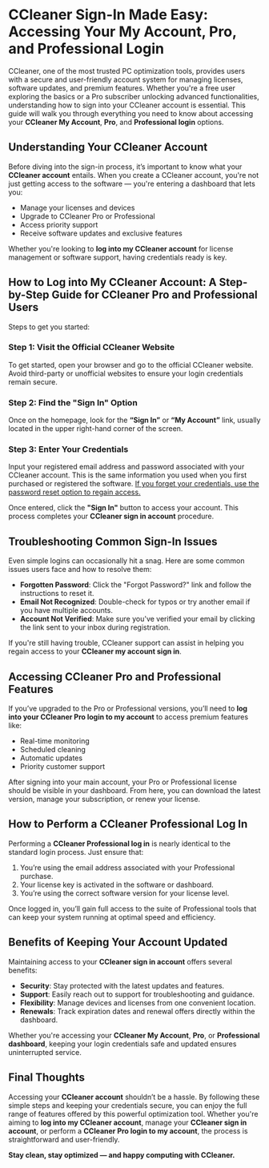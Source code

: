 # CCleaner Sign-In Made Easy: Accessing Your My Account, Pro, and Professional Login

CCleaner, one of the most trusted PC optimization tools, provides users with a secure and user-friendly account system for managing licenses, software updates, and premium features. Whether you're a free user exploring the basics or a Pro subscriber unlocking advanced functionalities, understanding how to sign into your CCleaner account is essential. This guide will walk you through everything you need to know about accessing your **CCleaner My Account**, **Pro**, and **Professional login** options.



## Understanding Your CCleaner Account

Before diving into the sign-in process, it’s important to know what your **CCleaner account** entails. When you create a CCleaner account, you're not just getting access to the software — you're entering a dashboard that lets you:

- Manage your licenses and devices  
- Upgrade to CCleaner Pro or Professional  
- Access priority support  
- Receive software updates and exclusive features

Whether you're looking to **log into my CCleaner account** for license management or software support, having credentials ready is key.



## How to Log into My CCleaner Account: A Step-by-Step Guide for CCleaner Pro and Professional Users

Steps to get you started:

### Step 1: Visit the Official CCleaner Website

To get started, open your browser and go to the official CCleaner website. Avoid third-party or unofficial websites to ensure your login credentials remain secure.

### Step 2: Find the "Sign In" Option

Once on the homepage, look for the **“Sign In”** or **“My Account”** link, usually located in the upper right-hand corner of the screen.

### Step 3: Enter Your Credentials

Input your registered email address and password associated with your CCleaner account. This is the same information you used when you first purchased or registered the software. [If you forget your credentials, use the password reset option to regain access.](https://myccleaner.readthedocs.io/)

Once entered, click the **"Sign In"** button to access your account. This process completes your **CCleaner sign in account** procedure.



## Troubleshooting Common Sign-In Issues

Even simple logins can occasionally hit a snag. Here are some common issues users face and how to resolve them:

- **Forgotten Password**: Click the "Forgot Password?" link and follow the instructions to reset it.  
- **Email Not Recognized**: Double-check for typos or try another email if you have multiple accounts.  
- **Account Not Verified**: Make sure you've verified your email by clicking the link sent to your inbox during registration.

If you're still having trouble, CCleaner support can assist in helping you regain access to your **CCleaner my account sign in**.



## Accessing CCleaner Pro and Professional Features

If you’ve upgraded to the Pro or Professional versions, you’ll need to **log into your CCleaner Pro login to my account** to access premium features like:

- Real-time monitoring  
- Scheduled cleaning  
- Automatic updates  
- Priority customer support

After signing into your main account, your Pro or Professional license should be visible in your dashboard. From here, you can download the latest version, manage your subscription, or renew your license.



## How to Perform a CCleaner Professional Log In

Performing a **CCleaner Professional log in** is nearly identical to the standard login process. Just ensure that:

1. You’re using the email address associated with your Professional purchase.  
2. Your license key is activated in the software or dashboard.  
3. You’re using the correct software version for your license level.

Once logged in, you’ll gain full access to the suite of Professional tools that can keep your system running at optimal speed and efficiency.



## Benefits of Keeping Your Account Updated

Maintaining access to your **CCleaner sign in account** offers several benefits:

- **Security**: Stay protected with the latest updates and features.  
- **Support**: Easily reach out to support for troubleshooting and guidance.  
- **Flexibility**: Manage devices and licenses from one convenient location.  
- **Renewals**: Track expiration dates and renewal offers directly within the dashboard.

Whether you're accessing your **CCleaner My Account**, **Pro**, or **Professional dashboard**, keeping your login credentials safe and updated ensures uninterrupted service.



## Final Thoughts

Accessing your **CCleaner account** shouldn’t be a hassle. By following these simple steps and keeping your credentials secure, you can enjoy the full range of features offered by this powerful optimization tool. Whether you're aiming to **log into my CCleaner account**, manage your **CCleaner sign in account**, or perform a **CCleaner Pro login to my account**, the process is straightforward and user-friendly.

**Stay clean, stay optimized — and happy computing with CCleaner.**
